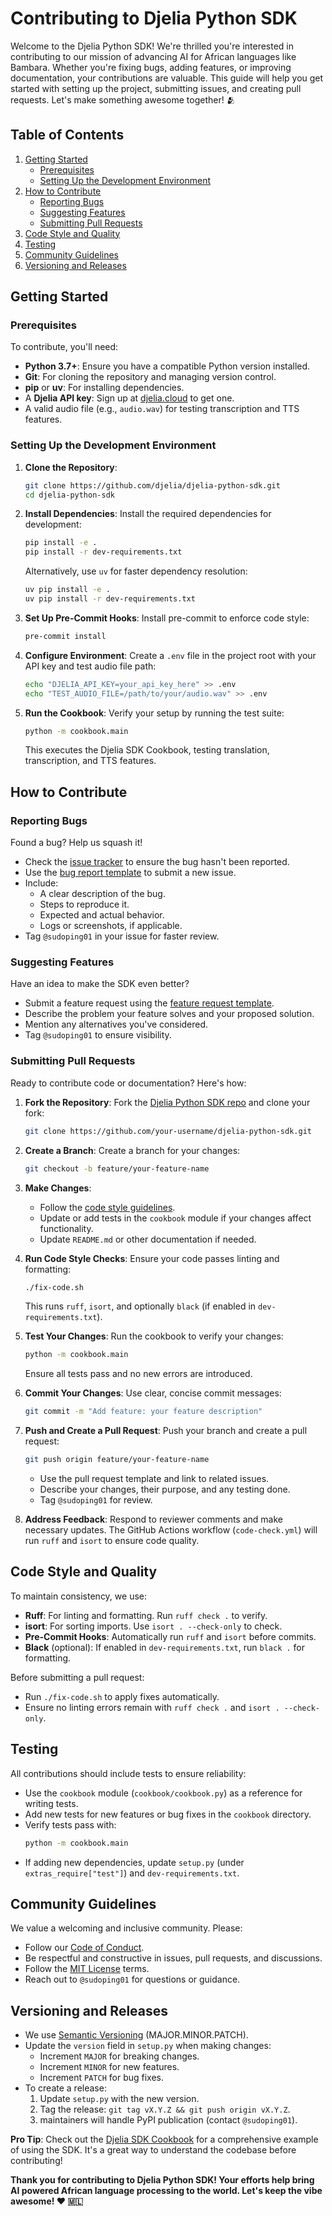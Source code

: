 # Contributing to Djelia Python SDK

Welcome to the Djelia Python SDK! We're thrilled you're interested in contributing to our mission of advancing AI for African languages like Bambara. Whether you're fixing bugs, adding features, or improving documentation, your contributions are valuable. This guide will help you get started with setting up the project, submitting issues, and creating pull requests. Let's make something awesome together! 🫂

## Table of Contents

1. [Getting Started](#getting-started)
   - [Prerequisites](#prerequisites)
   - [Setting Up the Development Environment](#setting-up-the-development-environment)
2. [How to Contribute](#how-to-contribute)
   - [Reporting Bugs](#reporting-bugs)
   - [Suggesting Features](#suggesting-features)
   - [Submitting Pull Requests](#submitting-pull-requests)
3. [Code Style and Quality](#code-style-and-quality)
4. [Testing](#testing)
5. [Community Guidelines](#community-guidelines)
6. [Versioning and Releases](#versioning-and-releases)


## Getting Started

### Prerequisites

To contribute, you'll need:
- **Python 3.7+**: Ensure you have a compatible Python version installed.
- **Git**: For cloning the repository and managing version control.
- **pip** or **uv**: For installing dependencies.
- A **Djelia API key**: Sign up at [djelia.cloud](https://djelia.cloud) to get one.
- A valid audio file (e.g., `audio.wav`) for testing transcription and TTS features.

### Setting Up the Development Environment

1. **Clone the Repository**:
   ```bash
   git clone https://github.com/djelia/djelia-python-sdk.git
   cd djelia-python-sdk
   ```

2. **Install Dependencies**:
   Install the required dependencies for development:
   ```bash
   pip install -e . 
   pip install -r dev-requirements.txt
   ```
   Alternatively, use `uv` for faster dependency resolution:
   ```bash
   uv pip install -e . 
   uv pip install -r dev-requirements.txt
   ```

3. **Set Up Pre-Commit Hooks**:
   Install pre-commit to enforce code style:
   ```bash
   pre-commit install
   ```

4. **Configure Environment**:
   Create a `.env` file in the project root with your API key and test audio file path:
   ```bash
   echo "DJELIA_API_KEY=your_api_key_here" >> .env
   echo "TEST_AUDIO_FILE=/path/to/your/audio.wav" >> .env
   ```

5. **Run the Cookbook**:
   Verify your setup by running the test suite:
   ```bash
   python -m cookbook.main
   ```
   This executes the Djelia SDK Cookbook, testing translation, transcription, and TTS features.

## How to Contribute

### Reporting Bugs

Found a bug? Help us squash it! 
- Check the [issue tracker](https://github.com/djelia/djelia-python-sdk/issues) to ensure the bug hasn't been reported.
- Use the [bug report template](.github/ISSUE_TEMPLATE/bug_report.md) to submit a new issue.
- Include:
  - A clear description of the bug.
  - Steps to reproduce it.
  - Expected and actual behavior.
  - Logs or screenshots, if applicable.
- Tag `@sudoping01` in your issue for faster review.

### Suggesting Features

Have an idea to make the SDK even better? 
- Submit a feature request using the [feature request template](.github/ISSUE_TEMPLATE/feature_request.md).
- Describe the problem your feature solves and your proposed solution.
- Mention any alternatives you've considered.
- Tag `@sudoping01` to ensure visibility.

### Submitting Pull Requests

Ready to contribute code or documentation? Here's how:
1. **Fork the Repository**:
   Fork the [Djelia Python SDK repo](https://github.com/djelia/djelia-python-sdk) and clone your fork:
   ```bash
   git clone https://github.com/your-username/djelia-python-sdk.git
   ```

2. **Create a Branch**:
   Create a branch for your changes:
   ```bash
   git checkout -b feature/your-feature-name
   ```

3. **Make Changes**:
   - Follow the [code style guidelines](#code-style-and-quality).
   - Update or add tests in the `cookbook` module if your changes affect functionality.
   - Update `README.md` or other documentation if needed.

4. **Run Code Style Checks**:
   Ensure your code passes linting and formatting:
   ```bash
   ./fix-code.sh
   ```
   This runs `ruff`, `isort`, and optionally `black` (if enabled in `dev-requirements.txt`).

5. **Test Your Changes**:
   Run the cookbook to verify your changes:
   ```bash
   python -m cookbook.main
   ```
   Ensure all tests pass and no new errors are introduced.

6. **Commit Your Changes**:
   Use clear, concise commit messages:
   ```bash
   git commit -m "Add feature: your feature description"
   ```

7. **Push and Create a Pull Request**:
   Push your branch and create a pull request:
   ```bash
   git push origin feature/your-feature-name
   ```
   - Use the pull request template and link to related issues.
   - Describe your changes, their purpose, and any testing done.
   - Tag `@sudoping01` for review.

8. **Address Feedback**:
   Respond to reviewer comments and make necessary updates. The GitHub Actions workflow (`code-check.yml`) will run `ruff` and `isort` to ensure code quality.

## Code Style and Quality

To maintain consistency, we use:
- **Ruff**: For linting and formatting. Run `ruff check .` to verify.
- **isort**: For sorting imports. Use `isort . --check-only` to check.
- **Pre-Commit Hooks**: Automatically run `ruff` and `isort` before commits.
- **Black** (optional): If enabled in `dev-requirements.txt`, run `black .` for formatting.

Before submitting a pull request:
- Run `./fix-code.sh` to apply fixes automatically.
- Ensure no linting errors remain with `ruff check .` and `isort . --check-only`.

## Testing

All contributions should include tests to ensure reliability:
- Use the `cookbook` module (`cookbook/cookbook.py`) as a reference for writing tests.
- Add new tests for new features or bug fixes in the `cookbook` directory.
- Verify tests pass with:
  ```bash
  python -m cookbook.main
  ```
- If adding new dependencies, update `setup.py` (under `extras_require["test"]`) and `dev-requirements.txt`.

## Community Guidelines
We value a welcoming and inclusive community. Please:
- Follow our [Code of Conduct](CODE_OF_CONDUCT.md).
- Be respectful and constructive in issues, pull requests, and discussions.
- Follow the [MIT License](LICENSE) terms.
- Reach out to `@sudoping01` for questions or guidance.


## Versioning and Releases
- We use [Semantic Versioning](https://semver.org/) (MAJOR.MINOR.PATCH).
- Update the `version` field in `setup.py` when making changes:
  - Increment `MAJOR` for breaking changes.
  - Increment `MINOR` for new features.
  - Increment `PATCH` for bug fixes.
- To create a release:
  1. Update `setup.py` with the new version.
  2. Tag the release: `git tag vX.Y.Z && git push origin vX.Y.Z`.
  3. maintainers will handle PyPI publication (contact `@sudoping01`).

**Pro Tip**: Check out the [Djelia SDK Cookbook](README.md#explore-the-djelia-sdk-cookbook) for a comprehensive example of using the SDK. It's a great way to understand the codebase before contributing!

**Thank you for contributing to Djelia Python SDK! Your efforts help bring AI powered African language processing to the world. Let's keep the vibe awesome! ❤️ 🇲🇱**